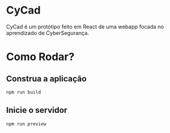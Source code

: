 # CyCad
CyCad é um protótipo feito em React de uma webapp focada no aprendizado de CyberSegurança.


# Como Rodar?

## Construa a aplicação
```
npm run build
```
## Inicie o servidor
```
npm run preview
```